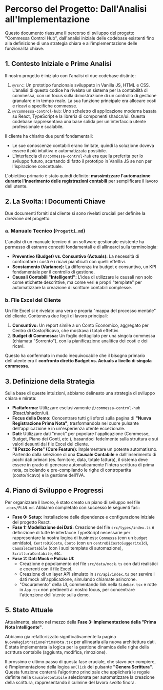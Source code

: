 # Percorso del Progetto: Dall'Analisi all'Implementazione

Questo documento riassume il percorso di sviluppo del progetto "Commessa Control Hub", dall'analisi iniziale delle codebase esistenti fino alla definizione di una strategia chiara e all'implementazione delle funzionalità chiave.

## 1. Contesto Iniziale e Prime Analisi

Il nostro progetto è iniziato con l'analisi di due codebase distinte:

1.  `@/src`: Un prototipo funzionale sviluppato in Vanilla JS, HTML e CSS. L'analisi di questo codice ha rivelato un sistema per la contabilità di commessa, con un focus sulla dimostrazione di un controllo di gestione granulare e in tempo reale. La sua funzione principale era allocare costi e ricavi a specifiche commesse.
2.  `@/commessa-control-hub`: Uno scheletro di applicazione moderna basata su React, TypeScript e la libreria di componenti shadcn/ui. Questa codebase rappresentava una base solida per un'interfaccia utente professionale e scalabile.

Il cliente ha chiarito due punti fondamentali:
*   Le sue conoscenze contabili erano limitate, quindi la soluzione doveva essere il più intuitiva e automatizzata possibile.
*   L'interfaccia di `@/commessa-control-hub` era quella preferita per lo sviluppo futuro, scartando di fatto il prototipo in Vanilla JS se non per l'ispirazione concettuale.

L'obiettivo primario è stato quindi definito: **massimizzare l'automazione durante l'inserimento delle registrazioni contabili** per semplificare il lavoro dell'utente.

## 2. La Svolta: I Documenti Chiave

Due documenti forniti dal cliente si sono rivelati cruciali per definire la direzione del progetto:

### a. Manuale Tecnico (`Progetti.md`)

L'analisi di un manuale tecnico di un software gestionale esistente ha permesso di estrarre concetti fondamentali e di allinearci sulla terminologia:
*   **Preventivo (Budget) vs. Consuntivo (Actuals):** La necessità di confrontare i costi e i ricavi pianificati con quelli effettivi.
*   **Scostamento (Variance):** La differenza tra budget e consuntivo, un KPI fondamentale per il controllo di gestione.
*   **Causali Contabili "Intelligenti":** L'idea di utilizzare le causali non solo come etichette descrittive, ma come veri e propri "template" per automatizzare la creazione di scritture contabili complesse.

### b. File Excel del Cliente

Un file Excel si è rivelato una vera e propria "mappa del processo mentale" del cliente. Conteneva due fogli di lavoro principali:
1.  **Consuntivo:** Un report simile a un Conto Economico, aggregato per Centro di Costo/Ricavo, che mostrava i totali effettivi.
2.  **Budget di Commessa:** Un foglio dettagliato per una singola commessa (chiamata "Sorrento"), con la pianificazione analitica dei costi e dei ricavi.

Questo ha confermato in modo inequivocabile che il bisogno primario dell'utente era il **confronto diretto Budget vs. Actuals a livello di singola commessa**.

## 3. Definizione della Strategia

Sulla base di queste intuizioni, abbiamo delineato una strategia di sviluppo chiara e mirata:

*   **Piattaforma:** Utilizzare esclusivamente `@/commessa-control-hub` (React/shadcn/ui).
*   **Focus della Demo:** Concentrare tutti gli sforzi sulla pagina di **"Nuova Registrazione Prima Nota"**, trasformandola nel cuore pulsante dell'applicazione e in un'esperienza utente eccezionale.
*   **Dati:** Utilizzare dati "mock" per popolare l'applicazione (Commesse, Budget, Piano dei Conti, etc.), basandoci fedelmente sulla struttura e sui valori desunti dal file Excel del cliente.
*   **"Il Pezzo Forte" (Core Feature):** Implementare un potente automatismo. Partendo dalla selezione di una **Causale Contabile** e dall'inserimento di pochi dati primari (es. fornitore, data, totale fattura), il sistema deve essere in grado di generare automaticamente l'intera scrittura di prima nota, calcolando e pre-compilando le righe di contropartita (costo/ricavo) e la gestione dell'IVA.

## 4. Piano di Sviluppo e Progressi

Per organizzare il lavoro, è stato creato un piano di sviluppo nel file `.docs/PLAN.md`. Abbiamo completato con successo le seguenti fasi:

*   **Fase 0: Setup:** Installazione delle dipendenze e configurazione iniziale del progetto React.
*   **Fase 1: Modellazione dei Dati:** Creazione del file `src/types/index.ts` e definizione di tutte le interfacce TypeScript necessarie per rappresentare la nostra logica di business: `Commessa` (con un `budget` annidato), `CentroDiCosto`, `Conto` (con un `centroDiCostoSuggeritoId`), `CausaleContabile` (con i suoi template di automazione), `ScritturaContabile`, etc.
*   **Fase 2: Dati Mock e Pulizia UI:**
    *   Creazione e popolamento del file `src/data/mock.ts` con dati realistici e coerenti con il file Excel.
    *   Creazione di un layer API simulato in `src/api/index.ts` per servire i dati mock all'applicazione, simulando chiamate asincrone.
    *   "Oscuramento" della UI, commentando link nella `Sidebar.tsx` e rotte in `App.tsx` non pertinenti al nostro focus, per concentrare l'attenzione dell'utente sulla demo.

## 5. Stato Attuale

Attualmente, siamo nel mezzo della **Fase 3: Implementazione della "Prima Nota Intelligente"**.

Abbiamo già refattorizzato significativamente la pagina `NuovaRegistrazionePrimaNota.tsx` per allinearla alla nuova architettura dati. È stata implementata la logica per la gestione dinamica delle righe della scrittura contabile (aggiunta, modifica, rimozione).

Il prossimo e ultimo passo di questa fase cruciale, che stavo per compiere, è l'implementazione della logica `onClick` del pulsante **"Genera Scrittura"**. Questa funzione conterrà l'algoritmo principale che applicherà le regole definite nella `CausaleContabile` selezionata per automatizzare la creazione della scrittura, rappresentando il culmine del lavoro svolto finora. 